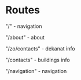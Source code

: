 # Routes

"/" - navigation

"/about" - about

"/zo/contacts" - dekanat info

"/contacts" - buildings info

"/navigation" - navigation